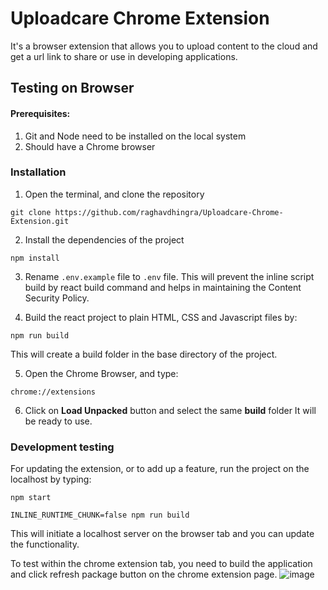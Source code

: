 # Uploadcare Chrome Extension

It's a browser extension that allows you to upload content to the cloud and get a url link to share or use in developing applications.

## Testing on Browser

#### Prerequisites:

1. Git and Node need to be installed on the local system
2. Should have a Chrome browser

### Installation

1. Open the terminal, and clone the repository

```
git clone https://github.com/raghavdhingra/Uploadcare-Chrome-Extension.git
```

2. Install the dependencies of the project

```
npm install
```

3. Rename `.env.example` file to `.env` file. This will prevent the inline script build by react build command and helps in maintaining the Content Security Policy.

4. Build the react project to plain HTML, CSS and Javascript files by:

```
npm run build
```

This will create a build folder in the base directory of the project.

5. Open the Chrome Browser, and type:

```
chrome://extensions
```

6. Click on **Load Unpacked** button and select the same **build** folder
   It will be ready to use.

### Development testing

For updating the extension, or to add up a feature, run the project on the localhost by typing:

```
npm start
```

```
INLINE_RUNTIME_CHUNK=false npm run build
```

This will initiate a localhost server on the browser tab and you can update the functionality.

To test within the chrome extension tab, you need to build the application and click refresh package button on the chrome extension page.
![image](https://user-images.githubusercontent.com/24492201/154844643-73cd31c7-7b96-4a6f-a91f-ba7bb428f8b5.png)
